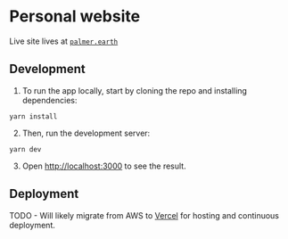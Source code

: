 # Personal website

Live site lives at [`palmer.earth`](https://palmer.earth)

## Development

1. To run the app locally, start by cloning the repo and installing dependencies:

```yarn install```

2. Then, run the development server:

```yarn dev```

3. Open [http://localhost:3000](http://localhost:3000) to see the result.

## Deployment

TODO - Will likely migrate from AWS to [Vercel](https://vercel.com/) for hosting and continuous deployment.
